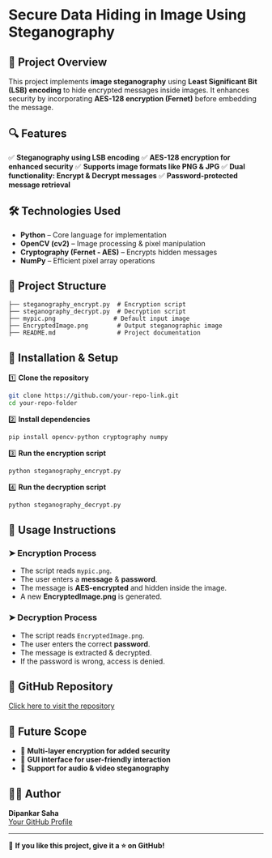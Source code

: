 # Secure Data Hiding in Image Using Steganography

## 📌 Project Overview
This project implements **image steganography** using **Least Significant Bit (LSB) encoding** to hide encrypted messages inside images. It enhances security by incorporating **AES-128 encryption (Fernet)** before embedding the message.

## 🔍 Features
✅ **Steganography using LSB encoding**
✅ **AES-128 encryption for enhanced security**
✅ **Supports image formats like PNG & JPG**
✅ **Dual functionality: Encrypt & Decrypt messages**
✅ **Password-protected message retrieval**

## 🛠️ Technologies Used
- **Python** – Core language for implementation
- **OpenCV (cv2)** – Image processing & pixel manipulation
- **Cryptography (Fernet - AES)** – Encrypts hidden messages
- **NumPy** – Efficient pixel array operations

## 📂 Project Structure
```
├── steganography_encrypt.py  # Encryption script
├── steganography_decrypt.py  # Decryption script
├── mypic.png                # Default input image
├── EncryptedImage.png        # Output steganographic image
├── README.md                 # Project documentation
```

## 🚀 Installation & Setup
1️⃣ **Clone the repository**
```sh
git clone https://github.com/your-repo-link.git
cd your-repo-folder
```
2️⃣ **Install dependencies**
```sh
pip install opencv-python cryptography numpy
```
3️⃣ **Run the encryption script**
```sh
python steganography_encrypt.py
```
4️⃣ **Run the decryption script**
```sh
python steganography_decrypt.py
```

## 🔐 Usage Instructions
### ➤ **Encryption Process**
- The script reads `mypic.png`.
- The user enters a **message** & **password**.
- The message is **AES-encrypted** and hidden inside the image.
- A new **EncryptedImage.png** is generated.

### ➤ **Decryption Process**
- The script reads `EncryptedImage.png`.
- The user enters the correct **password**.
- The message is extracted & decrypted.
- If the password is wrong, access is denied.


## 🔗 GitHub Repository
[Click here to visit the repository](https://github.com/ezFaith/project_steganography.git)

## 🔮 Future Scope
- 🔹 **Multi-layer encryption for added security**
- 🔹 **GUI interface for user-friendly interaction**
- 🔹 **Support for audio & video steganography**

## 👨‍💻 Author
**Dipankar Saha**  
[Your GitHub Profile](https://github.com/ezFaith)

---
📌 **If you like this project, give it a ⭐ on GitHub!**
